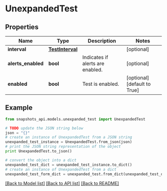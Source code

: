 # UnexpandedTest


## Properties
Name | Type | Description | Notes
------------ | ------------- | ------------- | -------------
**interval** | [**TestInterval**](TestInterval.md) |  | [optional] 
**alerts_enabled** | **bool** | Indicates if alerts are enabled. | [optional] 
**enabled** | **bool** | Test is enabled. | [optional] [default to True]

## Example

```python
from snapshots_api.models.unexpanded_test import UnexpandedTest

# TODO update the JSON string below
json = "{}"
# create an instance of UnexpandedTest from a JSON string
unexpanded_test_instance = UnexpandedTest.from_json(json)
# print the JSON string representation of the object
print UnexpandedTest.to_json()

# convert the object into a dict
unexpanded_test_dict = unexpanded_test_instance.to_dict()
# create an instance of UnexpandedTest from a dict
unexpanded_test_form_dict = unexpanded_test.from_dict(unexpanded_test_dict)
```
[[Back to Model list]](../README.md#documentation-for-models) [[Back to API list]](../README.md#documentation-for-api-endpoints) [[Back to README]](../README.md)


